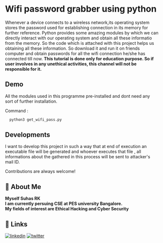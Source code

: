 
# Wifi password grabber using python

Whenever a device connects to a wireless network,its operating system stores the password used for establishing connection in its memory for further reference. Python provides some amazing modules by which we can directly interact with our operating system and obtain all these informatio from the memory. So the code which is attached with this project helps us obtaining all these information. So download it and run it on friends computer and obtain passwords for all the wifi connection he/she has connected till now. __This tutorial is done only for education purpose. So if user involves in any unethical activities, this channel will not be responsible for it.__




## Demo

All the modules used in this programme pre-installed and dont need any sort of further installation.

Command : 
```bash
  python3 get_wifi_pass.py
```

## Developments

I want to develop this project in such a way that at end of execution an executable file will be generated and whoever executes that file , all informations about the gathered in this process will be sent to attacker's mail ID.

Contributions are always welcome!


## 🚀 About Me
__Myself Suhas RK__ \
__I am currently persuing CSE at PES university Bangalore.__ \
__My fields of interest are Ethical Hacking and Cyber Security__


## 🔗 Links
[![linkedin](https://img.shields.io/badge/linkedin-0A66C2?style=for-the-badge&logo=linkedin&logoColor=white)](https://www.linkedin.com/in/suhas-rk-a23734207/)
[![twitter](https://img.shields.io/badge/twitter-1DA1F2?style=for-the-badge&logo=twitter&logoColor=white)](https://mobile.twitter.com/SuhasRK2)





